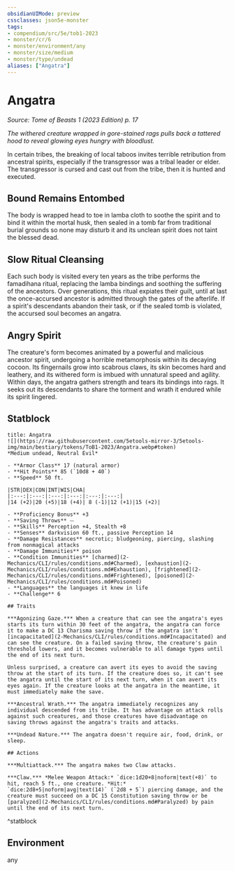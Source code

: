 ```yaml
---
obsidianUIMode: preview
cssclasses: json5e-monster
tags:
- compendium/src/5e/tob1-2023
- monster/cr/6
- monster/environment/any
- monster/size/medium
- monster/type/undead
aliases: ["Angatra"]
---
```

# Angatra
*Source: Tome of Beasts 1 (2023 Edition) p. 17*  

*The withered creature wrapped in gore-stained rags pulls back a tattered hood to reveal glowing eyes hungry with bloodlust.*

In certain tribes, the breaking of local taboos invites terrible retribution from ancestral spirits, especially if the transgressor was a tribal leader or elder. The transgressor is cursed and cast out from the tribe, then it is hunted and executed.

## Bound Remains Entombed

The body is wrapped head to toe in lamba cloth to soothe the spirit and to bind it within the mortal husk, then sealed in a tomb far from traditional burial grounds so none may disturb it and its unclean spirit does not taint the blessed dead.

## Slow Ritual Cleansing

Each such body is visited every ten years as the tribe performs the famadihana ritual, replacing the lamba bindings and soothing the suffering of the ancestors. Over generations, this ritual expiates their guilt, until at last the once-accursed ancestor is admitted through the gates of the afterlife. If a spirit's descendants abandon their task, or if the sealed tomb is violated, the accursed soul becomes an angatra.

## Angry Spirit

The creature's form becomes animated by a powerful and malicious ancestor spirit, undergoing a horrible metamorphosis within its decaying cocoon. Its fingernails grow into scabrous claws, its skin becomes hard and leathery, and its withered form is imbued with unnatural speed and agility. Within days, the angatra gathers strength and tears its bindings into rags. It seeks out its descendants to share the torment and wrath it endured while its spirit lingered.

## Statblock

```ad-statblock
title: Angatra
![](https://raw.githubusercontent.com/5etools-mirror-3/5etools-img/main/bestiary/tokens/ToB1-2023/Angatra.webp#token)
*Medium undead, Neutral Evil*

- **Armor Class** 17 (natural armor)
- **Hit Points** 85 (`10d8 + 40`)
- **Speed** 50 ft.

|STR|DEX|CON|INT|WIS|CHA|
|:---:|:---:|:---:|:---:|:---:|:---:|
|14 (+2)|20 (+5)|18 (+4)| 8 (-1)|12 (+1)|15 (+2)|

- **Proficiency Bonus** +3
- **Saving Throws** ⏤
- **Skills** Perception +4, Stealth +8
- **Senses** darkvision 60 ft., passive Perception 14
- **Damage Resistances** necrotic; bludgeoning, piercing, slashing from nonmagical attacks
- **Damage Immunities** poison
- **Condition Immunities** [charmed](2-Mechanics/CLI/rules/conditions.md#Charmed), [exhaustion](2-Mechanics/CLI/rules/conditions.md#Exhaustion), [frightened](2-Mechanics/CLI/rules/conditions.md#Frightened), [poisoned](2-Mechanics/CLI/rules/conditions.md#Poisoned)
- **Languages** the languages it knew in life
- **Challenge** 6

## Traits

***Agonizing Gaze.*** When a creature that can see the angatra's eyes starts its turn within 30 feet of the angatra, the angatra can force it to make a DC 13 Charisma saving throw if the angatra isn't [incapacitated](2-Mechanics/CLI/rules/conditions.md#Incapacitated) and can see the creature. On a failed saving throw, the creature's pain threshold lowers, and it becomes vulnerable to all damage types until the end of its next turn.

Unless surprised, a creature can avert its eyes to avoid the saving throw at the start of its turn. If the creature does so, it can't see the angatra until the start of its next turn, when it can avert its eyes again. If the creature looks at the angatra in the meantime, it must immediately make the save.

***Ancestral Wrath.*** The angatra immediately recognizes any individual descended from its tribe. It has advantage on attack rolls against such creatures, and those creatures have disadvantage on saving throws against the angatra's traits and attacks.

***Undead Nature.*** The angatra doesn't require air, food, drink, or sleep.

## Actions

***Multiattack.*** The angatra makes two Claw attacks.

***Claw.*** *Melee Weapon Attack:* `dice:1d20+8|noform|text(+8)` to hit, reach 5 ft., one creature. *Hit:* `dice:2d8+5|noform|avg|text(14)` (`2d8 + 5`) piercing damage, and the creature must succeed on a DC 15 Constitution saving throw or be [paralyzed](2-Mechanics/CLI/rules/conditions.md#Paralyzed) by pain until the end of its next turn.
```
^statblock

## Environment

any